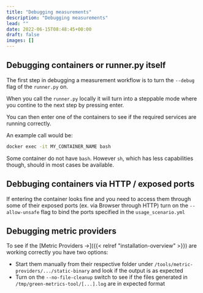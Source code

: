 ```yaml
---
title: "Debugging measurements"
description: "Debugging measurements"
lead: ""
date: 2022-06-15T08:48:45+00:00
draft: false
images: []
---
```


## Debugging containers or runner.py itself
The first step in debugging a measurement workflow is to turn the `--debug`
flag of the `runner.py` on.

When you call the `runner.py` locally it will turn into a steppable mode where 
you contine to the next step by pressing enter.

You can then enter one of the containers to see if the required services are
running correctly.

An example call would be:
```bash
docker exec -it MY_CONTAINER_NAME bash
```

Some container do not have `bash`. However `sh`, which has less capabilities though,
should in most cases be available.

## Debbuging containers via HTTP / exposed ports

If entering the container looks fine and you need to access them through some of their
exposed ports (ex. via Browser through HTTP) turn on the `--allow-unsafe` flag to bind 
the ports specified in the `usage_scenario.yml`

## Debugging metric providers

To see if the [Metric Providers →]({{< relref "installation-overview" >}}) are working correctly you have two options:
- Start them manually from their respective folder under `/tools/metric-providers/.../static-binary` and look if the output is as expected
- Turn on the `--no-file-cleanup` switch to see if the files generated in `/tmp/green-metrics-tool/[...].log` are in expected format



